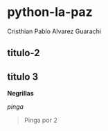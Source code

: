 # python-la-paz

Cristhian Pablo Alvarez Guarachi

## titulo-2

## titulo 3

**Negrillas**

*pinga*
>Pinga por 2
